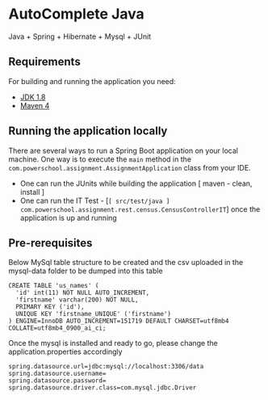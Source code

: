 # AutoComplete Java
Java + Spring + Hibernate + Mysql + JUnit

## Requirements

For building and running the application you need:

- [JDK 1.8](http://www.oracle.com/technetwork/java/javase/downloads/jdk8-downloads-2133151.html)
- [Maven 4](https://maven.apache.org)

## Running the application locally

There are several ways to run a Spring Boot application on your local machine. One way is to execute the `main` method in the `com.powerschool.assignment.AssignmentApplication` class from your IDE.

- One can run the JUnits while building the application [ maven - clean, install ] <br/>
- One can run the IT Test - [`[ src/test/java ] com.powerschool.assignment.rest.census.CensusControllerIT`] once the application is up and running

## Pre-rerequisites

Below MySql table structure to be created and the csv uploaded in the mysql-data folder to be dumped into this table

``` 
CREATE TABLE 'us_names' (
  'id' int(11) NOT NULL AUTO_INCREMENT,
  'firstname' varchar(200) NOT NULL,
  PRIMARY KEY ('id'),
  UNIQUE KEY 'firstname_UNIQUE' ('firstname')
) ENGINE=InnoDB AUTO_INCREMENT=151719 DEFAULT CHARSET=utf8mb4 COLLATE=utf8mb4_0900_ai_ci;
```
Once the mysql is installed and ready to go, please change the application.properties accordingly

```
spring.datasource.url=jdbc:mysql://localhost:3306/data
spring.datasource.username=
spring.datasource.password=
spring.datasource.driver.class=com.mysql.jdbc.Driver
```
